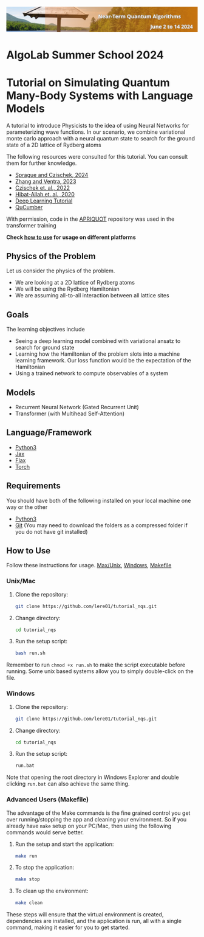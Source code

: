 ![Banner](banner.png)

# AlgoLab Summer School 2024
# Tutorial on Simulating Quantum Many-Body Systems with Language Models

A tutorial to introduce Physicists to the idea of using Neural Networks for parameterizing wave functions. In our scenario, we combine variational monte carlo approach with a neural quantum state to search for the ground state of a 2D lattice of Rydberg atoms

The following resources were consulted for this tutorial. You can consult them for further knowledge.

- [Sprague and Czischek, 2024](https://www.nature.com/articles/s42005-024-01584-y)
- [Zhang and Ventra, 2023](https://physics.paperswithcode.com/paper/transformer-quantum-state-a-multi-purpose)
- [Czischek et. al., 2022](https://arxiv.org/pdf/2203.04988)
- [Hibat-Allah et. al., 2020](https://journals.aps.org/prresearch/pdf/10.1103/PhysRevResearch.2.023358)
- [Deep Learning Tutorial](https://uvadlc-notebooks.readthedocs.io/en/latest/tutorial_notebooks/JAX/tutorial6/Transformers_and_MHAttention.html)
- [QuCumber](https://github.com/PIQuIL/QuCumber)

With permission, code in the [APRIQUOT](https://github.com/APRIQuOt/VMC_with_LPTF) repository was used in the transformer training

**Check [how to use](#how-to-use) for usage on different platforms**


## Physics of the Problem

Let us consider the physics of the problem.

- We are looking at a 2D lattice of Rydberg atoms
- We will be using the Rydberg Hamiltonian
- We are assuming all-to-all interaction between all lattice sites

## Goals

The learning objectives include

- Seeing a deep learning model combined with variational ansatz to search for ground state
- Learning how the Hamiltonian of the problem slots into a machine learning framework. Our loss function would be the expectation of the Hamiltonian
- Using a trained network to compute observables of a system

## Models

- Recurrent Neural Network (Gated Recurrent Unit)
- Transformer (with Multihead Self-Attention)

## Language/Framework

- [Python3](https://www.python.org)
- [Jax](https://jax.readthedocs.io)
- [Flax](https://flax.readthedocs.io)
- [Torch](https://pytorch.org)

## Requirements

You should have both of the following installed on your local machine one way or the other

- [Python3](https://www.python.org)
- [Git](https://git-scm.com/) (You may need to download the folders as a compressed folder if you do not have git installed)


## How to Use

Follow these instructions for usage. [Max/Unix](#unixmac), [Windows](#windows), [Makefile](#advanced-users-makefile)

### Unix/Mac

1. Clone the repository:

    ```bash
    git clone https://github.com/lere01/tutorial_nqs.git
    ```

2. Change directory:

    ```bash
    cd tutorial_nqs
    ```

3. Run the setup script:

    ```bash
    bash run.sh
    ```

Remember to run `chmod +x run.sh` to make the script executable before running. Some unix based systems allow you to simply double-click on the file.

### Windows

1. Clone the repository:

    ```bash
    git clone https://github.com/lere01/tutorial_nqs.git
    ```

2. Change directory:

    ```bash
    cd tutorial_nqs
    ```

3. Run the setup script:

    ```bat
    run.bat
    ```

Note that opening the root directory in Windows Explorer and double clicking `run.bat` can also achieve the same thing.

### Advanced Users (Makefile)

The advantage of the Make commands is the fine grained control you get over running/stopping the app and cleaning your environment. So if you already have `make` setup on your PC/Mac, then using the following commands would serve better.

1. Run the setup and start the application:

    ```bash
    make run
    ```

2. To stop the application:

    ```bash
    make stop
    ```

3. To clean up the environment:

    ```bash
    make clean
    ```

These steps will ensure that the virtual environment is created, dependencies are installed, and the application is run, all with a single command, making it easier for you to get started.
